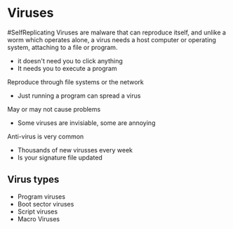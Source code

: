 # Viruses
#SelfReplicating
Viruses are malware that can reproduce itself, and unlike a worm which operates alone, a virus needs a host computer or operating system, attaching to a file or program.
- it doesn't need you to click anything
- It needs you to execute a program

Reproduce through file systems or the network
- Just running a program can spread a virus

May or may not cause problems
- Some viruses are invisiable, some are annoying

Anti-virus is very common
- Thousands of new virusses every week
- Is your signature file updated

## Virus types
- Program viruses
- Boot sector viruses
- Script viruses
- Macro Viruses

